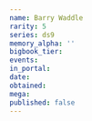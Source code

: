 ```yaml
---
name: Barry Waddle
rarity: 5
series: ds9
memory_alpha: ''
bigbook_tier:
events:
in_portal:
date:
obtained:
mega:
published: false
---
```

